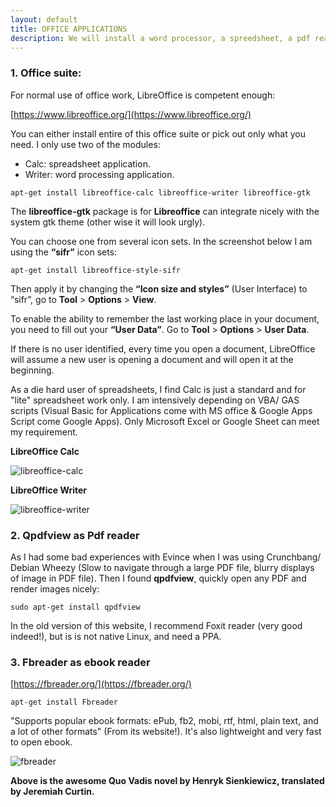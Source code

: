```yaml
---
layout: default
title: OFFICE APPLICATIONS
description: We will install a word processor, a spreedsheet, a pdf reader and an e-book reader.
---
```


### 1. Office suite:

For normal use of office work, LibreOffice is competent enough:

[https://www.libreoffice.org/](https://www.libreoffice.org/)

You can either install entire of this office suite or pick out only what you need. I only use two of the modules:
  * Calc: spreadsheet application.
  * Writer: word processing application.

```
apt-get install libreoffice-calc libreoffice-writer libreoffice-gtk
```

The **libreoffice-gtk** package is for **Libreoffice** can integrate nicely with the system gtk theme (other wise it will look urgly).

You can choose one from several icon sets. In the screenshot below I am using the **“sifr”** icon sets:
```
apt-get install libreoffice-style-sifr
```

Then apply it by changing the **“Icon size and styles”** (User Interface) to “sifr”, go to **Tool** > **Options** > **View**.

To enable the ability to remember the last working place in your document, you need to fill out your **“User Data”**. Go to **Tool** > **Options** > **User Data**.

If there is no user identified, every time you open a document, LibreOffice will assume a new user is opening a document and will open it at the beginning.

As a die hard user of spreadsheets, I find Calc is just a standard and for "lite" spreadsheet work only. I am intensively depending on VBA/ GAS scripts (Visual Basic for Applications come with MS office & Google Apps Script come Google Apps). Only Microsoft Excel or Google Sheet can meet my requirement.

**LibreOffice Calc**

![libreoffice-calc]({{site.baseurl}}/images/LibreOffice-Calc.jpg)

**LibreOffice Writer**

![libreoffice-writer]({{site.baseurl}}/images/LibreOffice-Writer.jpg)

### 2. Qpdfview as Pdf reader

As I had some bad experiences with Evince when I was using Crunchbang/ Debian Wheezy (Slow to navigate through a large PDF file, blurry displays of image in PDF file). Then I found **qpdfview**, quickly open any PDF and render images nicely:
```
sudo apt-get install qpdfview
```
In the old version of this website, I recommend Foxit reader (very good indeed!), but is is not native Linux, and need a PPA.

### 3. Fbreader as ebook reader

[https://fbreader.org/](https://fbreader.org/)
```
apt-get install Fbreader
```
"Supports popular ebook formats: ePub, fb2, mobi, rtf, html, plain text, and a lot of other formats" (From its website!). It's also lightweight and very fast to open ebook.

![fbreader]({{site.baseurl}}/images/fbreader.png)

**Above is the awesome Quo Vadis novel by Henryk Sienkiewicz, translated by Jeremiah Curtin.**
